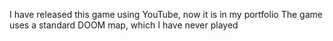 I have released this game using YouTube, now it is in my portfolio
The game uses a standard DOOM map, which I have never played
